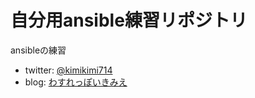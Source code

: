 自分用ansible練習リポジトリ
====

ansibleの練習

- twitter: [@kimikimi714](https://twitter.com/kimikimi714)
- blog: [わすれっぽいきみえ](http://kimikimi714.hatenablog.com/)
